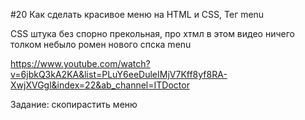 #20 Как сделать красивое меню на HTML и CSS, Тег menu

CSS штука без спорно прекольная, про хтмл в этом видео ничего толком небыло ромен нового спска menu

https://www.youtube.com/watch?v=6jbkQ3kA2KA&list=PLuY6eeDuleIMjV7Kff8yf8RA-XwjXVGgl&index=22&ab_channel=ITDoctor

Задание: скопирастить меню